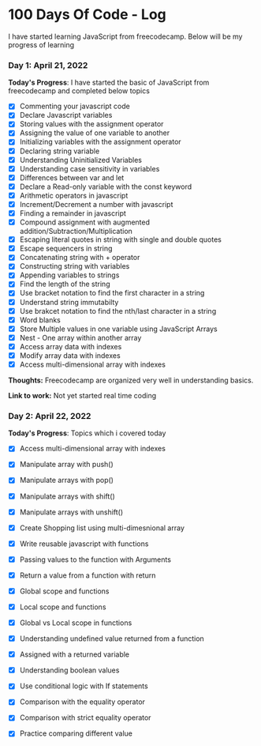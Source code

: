 # 100 Days Of Code - Log
I have started learning JavaScript from freecodecamp. Below will be my progress of learning

### Day 1: April 21, 2022 

**Today's Progress**: I have started the basic of JavaScript from freecodecamp and completed below topics

- [x] Commenting your javascript code
- [x] Declare Javascript variables
- [x] Storing values with the assignment operator
- [x] Assigning the value of one variable to another
- [x] Initializing variables with the assignment operator
- [x] Declaring string variable
- [x] Understanding Uninitialized Variables
- [x] Understanding case sensitivity in variables
- [x] Differences between var and let
- [x] Declare a Read-only variable with the const keyword
- [x] Arithmetic operators in javascript
- [x] Increment/Decrement a number with javascript
- [x] Finding a remainder in javascript
- [x] Compound assignment with augmented addition/Subtraction/Multiplication
- [x] Escaping literal quotes in string with single and double quotes
- [x] Escape sequencers in string
- [x] Concatenating string with + operator
- [x] Constructing string with variables
- [x] Appending variables to strings
- [x] Find the length of the string
- [x] Use bracket notation to find the first character in a string
- [x] Understand string immutabilty
- [x] Use brakcet notation to find the nth/last character in a string
- [x] Word blanks
- [x] Store Multiple values in one variable using JavaScript Arrays
- [x] Nest - One array within another array
- [x] Access array data with indexes
- [x] Modify array data with indexes
- [x] Access multi-dimensional array with indexes

**Thoughts:** Freecodecamp are organized very well in understanding basics. 

**Link to work:** Not yet started real time coding

### Day 2: April 22, 2022 

**Today's Progress**: Topics which i covered today


- [x] Access multi-dimensional array with indexes
- [x] Manipulate array with push()
- [x] Manipulate arrays with pop()
- [x] Manipulate arrays with shift()
- [x] Manipulate arrays with unshift()
- [x] Create Shopping list using multi-dimesnional array
- [x] Write reusable javascript with functions
- [x] Passing values to the function with Arguments
- [x] Return a value from a function with return
- [x] Global scope and functions
- [x] Local scope and functions
- [x] Global vs Local scope in functions
- [x] Understanding undefined value returned from a function
- [x] Assigned with a returned variable
- [x] Understanding boolean values
- [x] Use conditional logic with If statements
- [x] Comparison with the equality operator
- [x] Comparison with strict equality operator
- [x] Practice comparing different value

